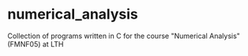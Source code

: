 # numerical_analysis
Collection of programs written in C for the course "Numerical Analysis" (FMNF05) at LTH
